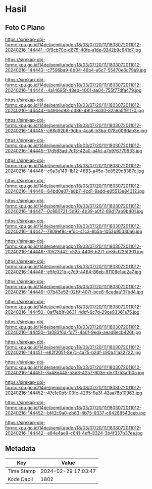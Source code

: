 # Hasil

## Foto C Plano

https://sirekap-obj-formc.kpu.go.id/14de/pemilu/pdpr/18/03/07/20/11/1803072011012-20240216-144441--0f9cb70c-d675-40fe-a1de-9242b9c641c7.jpg

https://sirekap-obj-formc.kpu.go.id/14de/pemilu/pdpr/18/03/07/20/11/1803072011012-20240216-144443--c7596ba9-8b04-46b4-a6c7-55470e6c79a9.jpg

https://sirekap-obj-formc.kpu.go.id/14de/pemilu/pdpr/18/03/07/20/11/1803072011012-20240216-144444--4a14695f-48eb-4001-aa04-755f77dfa479.jpg

https://sirekap-obj-formc.kpu.go.id/14de/pemilu/pdpr/18/03/07/20/11/1803072011012-20240216-144444--b490ed98-d386-49f3-8d30-32a8a5f91f70.jpg

https://sirekap-obj-formc.kpu.go.id/14de/pemilu/pdpr/18/03/07/20/11/1803072011012-20240216-144445--c68d92b6-9dbb-4ca6-b3ba-078c009dab3e.jpg

https://sirekap-obj-formc.kpu.go.id/14de/pemilu/pdpr/18/03/07/20/11/1803072011012-20240216-144445--17d563ad-7c13-42a0-a4fd-a7b976779933.jpg

https://sirekap-obj-formc.kpu.go.id/14de/pemilu/pdpr/18/03/07/20/11/1803072011012-20240216-144446--c9a3e149-1b12-4683-a45e-3e8529d8387c.jpg

https://sirekap-obj-formc.kpu.go.id/14de/pemilu/pdpr/18/03/07/20/11/1803072011012-20240216-144446--64bd0e07-e8b7-4cd1-9add-e05513e84312.jpg

https://sirekap-obj-formc.kpu.go.id/14de/pemilu/pdpr/18/03/07/20/11/1803072011012-20240216-144447--0c880721-5d92-4b39-a0f2-89d17ab9b401.jpg

https://sirekap-obj-formc.kpu.go.id/14de/pemilu/pdpr/18/03/07/20/11/1803072011012-20240216-144447--7809ef8c-efdc-41c3-8b5a-1053b95330a6.jpg

https://sirekap-obj-formc.kpu.go.id/14de/pemilu/pdpr/18/03/07/20/11/1803072011012-20240216-144448--f0523d42-c52a-4406-b27f-de3bd225f301.jpg

https://sirekap-obj-formc.kpu.go.id/14de/pemilu/pdpr/18/03/07/20/11/1803072011012-20240216-144448--e5fc021b-c7c9-4464-86eb-81108e1ad2a7.jpg

https://sirekap-obj-formc.kpu.go.id/14de/pemilu/pdpr/18/03/07/20/11/1803072011012-20240216-144449--07b43e52-02f9-407f-bce8-6cedaa107bd4.jpg

https://sirekap-obj-formc.kpu.go.id/14de/pemilu/pdpr/18/03/07/20/11/1803072011012-20240216-144450--0af7eb1f-0631-4dcf-9c7d-29ce93361a75.jpg

https://sirekap-obj-formc.kpu.go.id/14de/pemilu/pdpr/18/03/07/20/11/1803072011012-20240216-144450--1a083f6d-fd77-4a0f-9eda-aead8ecb426f.jpg

https://sirekap-obj-formc.kpu.go.id/14de/pemilu/pdpr/18/03/07/20/11/1803072011012-20240216-144451--e82f205f-8e7c-4a75-b2df-c90b41a22722.jpg

https://sirekap-obj-formc.kpu.go.id/14de/pemilu/pdpr/18/03/07/20/11/1803072011012-20240216-144451--3a48e445-53e3-4257-903e-de73753afb0a.jpg

https://sirekap-obj-formc.kpu.go.id/14de/pemilu/pdpr/18/03/07/20/11/1803072011012-20240216-144452--47e1e0b5-03fc-4295-9a3f-42aa78b10963.jpg

https://sirekap-obj-formc.kpu.go.id/14de/pemilu/pdpr/18/03/07/20/11/1803072011012-20240216-144452--bf42c9a0-cb63-4b75-9337-c64268543ceb.jpg

https://sirekap-obj-formc.kpu.go.id/14de/pemilu/pdpr/18/03/07/20/11/1803072011012-20240216-144442--e84e4ae8-c641-4eff-8324-3b4f337b37ea.jpg


## Metadata

| Key        | Value               |
| ---------- | ------------------- |
| Time Stamp | 2024-02-29 17:03:47 |
| Kode Dapil | 1802                |



